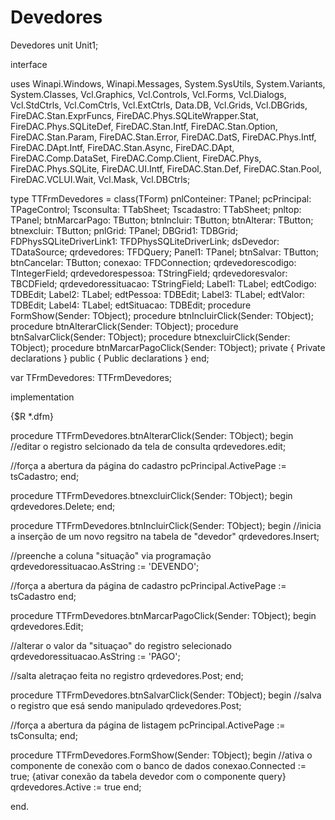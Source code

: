 # Devedores
 Devedores
unit Unit1;

interface

uses
  Winapi.Windows, Winapi.Messages, System.SysUtils, System.Variants, System.Classes, Vcl.Graphics,
  Vcl.Controls, Vcl.Forms, Vcl.Dialogs, Vcl.StdCtrls, Vcl.ComCtrls, Vcl.ExtCtrls,
  Data.DB, Vcl.Grids, Vcl.DBGrids, FireDAC.Stan.ExprFuncs,
  FireDAC.Phys.SQLiteWrapper.Stat, FireDAC.Phys.SQLiteDef, FireDAC.Stan.Intf,
  FireDAC.Stan.Option, FireDAC.Stan.Param, FireDAC.Stan.Error, FireDAC.DatS,
  FireDAC.Phys.Intf, FireDAC.DApt.Intf, FireDAC.Stan.Async, FireDAC.DApt,
  FireDAC.Comp.DataSet, FireDAC.Comp.Client, FireDAC.Phys, FireDAC.Phys.SQLite,
  FireDAC.UI.Intf, FireDAC.Stan.Def, FireDAC.Stan.Pool, FireDAC.VCLUI.Wait,
  Vcl.Mask, Vcl.DBCtrls;

type
  TTFrmDevedores = class(TForm)
    pnlConteiner: TPanel;
    pcPrincipal: TPageControl;
    Tsconsulta: TTabSheet;
    Tscadastro: TTabSheet;
    pnltop: TPanel;
    btnMarcarPago: TButton;
    btnIncluir: TButton;
    btnAlterar: TButton;
    btnexcluir: TButton;
    pnlGrid: TPanel;
    DBGrid1: TDBGrid;
    FDPhysSQLiteDriverLink1: TFDPhysSQLiteDriverLink;
    dsDevedor: TDataSource;
    qrdevedores: TFDQuery;
    Panel1: TPanel;
    btnSalvar: TButton;
    btnCancelar: TButton;
    conexao: TFDConnection;
    qrdevedorescodigo: TIntegerField;
    qrdevedorespessoa: TStringField;
    qrdevedoresvalor: TBCDField;
    qrdevedoressituacao: TStringField;
    Label1: TLabel;
    edtCodigo: TDBEdit;
    Label2: TLabel;
    edtPessoa: TDBEdit;
    Label3: TLabel;
    edtValor: TDBEdit;
    Label4: TLabel;
    edtSituacao: TDBEdit;
    procedure FormShow(Sender: TObject);
    procedure btnIncluirClick(Sender: TObject);
    procedure btnAlterarClick(Sender: TObject);
    procedure btnSalvarClick(Sender: TObject);
    procedure btnexcluirClick(Sender: TObject);
    procedure btnMarcarPagoClick(Sender: TObject);
  private
    { Private declarations }
  public
    { Public declarations }
  end;

var
  TFrmDevedores: TTFrmDevedores;

implementation

{$R *.dfm}

procedure TTFrmDevedores.btnAlterarClick(Sender: TObject);
begin
  //editar o registro selcionado da tela de consulta
  qrdevedores.edit;

  //força a abertura da página do cadastro
  pcPrincipal.ActivePage := tsCadastro;
end;

procedure TTFrmDevedores.btnexcluirClick(Sender: TObject);
begin
  qrdevedores.Delete;
end;

procedure TTFrmDevedores.btnIncluirClick(Sender: TObject);
begin
  //inicia a inserção de um novo regsitro na tabela de "devedor"
  qrdevedores.Insert;

  //preenche a coluna "situação" via programação
  qrdevedoressituacao.AsString := 'DEVENDO';

  //força a abertura da página de cadastro
  pcPrincipal.ActivePage := tsCadastro
end;

procedure TTFrmDevedores.btnMarcarPagoClick(Sender: TObject);
begin
  qrdevedores.Edit;

  //alterar o valor da "situaçao" do registro selecionado
  qrdevedoressituacao.AsString := 'PAGO';

  //salta aletraçao feita no registro
  qrdevedores.Post;
end;

procedure TTFrmDevedores.btnSalvarClick(Sender: TObject);
begin
  //salva o registro que esá sendo manipulado
  qrdevedores.Post;

  //força a abertura da página de listagem
  pcPrincipal.ActivePage := tsConsulta;
end;

procedure TTFrmDevedores.FormShow(Sender: TObject);
begin
  //ativa o componente de conexão com o banco de dados
  conexao.Connected := true;
  {ativar conexão da tabela devedor com o componente query}
  qrdevedores.Active := true
end;

end.
